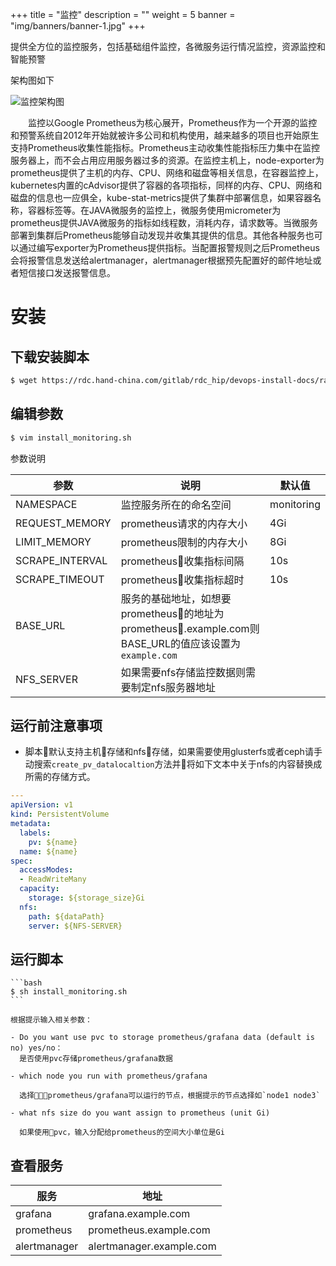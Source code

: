 +++
title = "监控"
description = ""
weight = 5
banner = "img/banners/banner-1.jpg"
+++

提供全方位的监控服务，包括基础组件监控，各微服务运行情况监控，资源监控和智能预警

架构图如下

![监控架构图](/img/docs/installation-configuration/development/monitoring-structure.jpeg)
<!--more-->

　　监控以Google Prometheus为核心展开，Prometheus作为一个开源的监控和预警系统自2012年开始就被许多公司和机构使用，越来越多的项目也开始原生支持Prometheus收集性能指标。Prometheus主动收集性能指标压力集中在监控服务器上，而不会占用应用服务器过多的资源。在监控主机上，node-exporter为prometheus提供了主机的内存、CPU、网络和磁盘等相关信息，在容器监控上，kubernetes内置的cAdvisor提供了容器的各项指标，同样的内存、CPU、网络和磁盘的信息也一应俱全，kube-stat-metrics提供了集群中部署信息，如果容器名称，容器标签等。在JAVA微服务的监控上，微服务使用micrometer为prometheus提供JAVA微服务的指标如线程数，消耗内存，请求数等。当微服务部署到集群后Prometheus能够自动发现并收集其提供的信息。其他各种服务也可以通过编写exporter为Prometheus提供指标。当配置报警规则之后Prometheus会将报警信息发送给alertmanager，alertmanager根据预先配置好的邮件地址或者短信接口发送报警信息。

# 安装

## 下载安装脚本
   
  ```bash
  $ wget https://rdc.hand-china.com/gitlab/rdc_hip/devops-install-docs/raw/master/devops/monitoring/install_monitoring.sh 
  ```
    
  
## 编辑参数
  
  ```bash
  $ vim install_monitoring.sh
  ```

  参数说明

参数 | 说明 | 默认值  
--- | --- | --- 
NAMESPACE |监控服务所在的命名空间| monitoring 
REQUEST_MEMORY |prometheus请求的内存大小 | 4Gi  
LIMIT_MEMORY | prometheus限制的内存大小 | 8Gi 
SCRAPE_INTERVAL|prometheus收集指标间隔 | 10s
SCRAPE_TIMEOUT |prometheus收集指标超时 | 10s
BASE_URL| 服务的基础地址，如想要prometheus的地址为prometheus.example.com则BASE_URL的值应该设置为`example.com`| 
NFS_SERVER|如果需要nfs存储监控数据则需要制定nfs服务器地址|

## 运行前注意事项

- 脚本默认支持主机存储和nfs存储，如果需要使用glusterfs或者ceph请手动搜索`create_pv_datalocaltion`方法并将如下文本中关于nfs的内容替换成所需的存储方式。

```yml
---
apiVersion: v1
kind: PersistentVolume
metadata:
  labels:
    pv: ${name}
  name: ${name}
spec:
  accessModes:
  - ReadWriteMany
  capacity:
    storage: ${storage_size}Gi
  nfs:
    path: ${dataPath}
    server: ${NFS-SERVER}
```

## 运行脚本

    ```bash
    $ sh install_monitoring.sh
    ```

    根据提示输入相关参数：

    - Do you want use pvc to storage prometheus/grafana data (default is no) yes/no：   
      是否使用pvc存储prometheus/grafana数据

    - which node you run with prometheus/grafana 
      
      选择prometheus/grafana可以运行的节点，根据提示的节点选择如`node1 node3`
    
    - what nfs size do you want assign to prometheus (unit Gi)

      如果使用pvc，输入分配给prometheus的空间大小单位是Gi

##  查看服务

|服务  | 地址|
|--- | ---| 
|grafana | grafana.example.com |
|prometheus| prometheus.example.com |
|alertmanager| alertmanager.example.com |